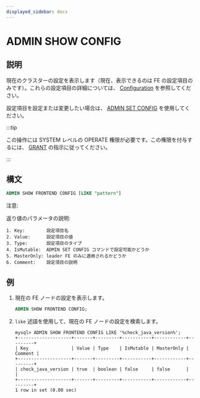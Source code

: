 ```yaml
---
displayed_sidebar: docs
---
```


# ADMIN SHOW CONFIG

## 説明

現在のクラスターの設定を表示します（現在、表示できるのは FE の設定項目のみです）。これらの設定項目の詳細については、 [Configuration](../../../../administration/management/FE_configuration.md) を参照してください。

設定項目を設定または変更したい場合は、 [ADMIN SET CONFIG](ADMIN_SET_CONFIG.md) を使用してください。

:::tip

この操作には SYSTEM レベルの OPERATE 権限が必要です。この権限を付与するには、 [GRANT](../../account-management/GRANT.md) の指示に従ってください。

:::

## 構文

```sql
ADMIN SHOW FRONTEND CONFIG [LIKE "pattern"]
```

注意:

返り値のパラメータの説明:

```plain text
1. Key:        設定項目名
2. Value:      設定項目の値
3. Type:       設定項目のタイプ
4. IsMutable:  ADMIN SET CONFIG コマンドで設定可能かどうか
5. MasterOnly: leader FE のみに適用されるかどうか
6. Comment:    設定項目の説明
```

## 例

1. 現在の FE ノードの設定を表示します。

    ```sql
    ADMIN SHOW FRONTEND CONFIG;
    ```

2. `like` 述語を使用して、現在の FE ノードの設定を検索します。

    ```plain text
    mysql> ADMIN SHOW FRONTEND CONFIG LIKE '%check_java_version%';
    +--------------------+-------+---------+-----------+------------+---------+
    | Key                | Value | Type    | IsMutable | MasterOnly | Comment |
    +--------------------+-------+---------+-----------+------------+---------+
    | check_java_version | true  | boolean | false     | false      |         |
    +--------------------+-------+---------+-----------+------------+---------+
    1 row in set (0.00 sec)
    ```